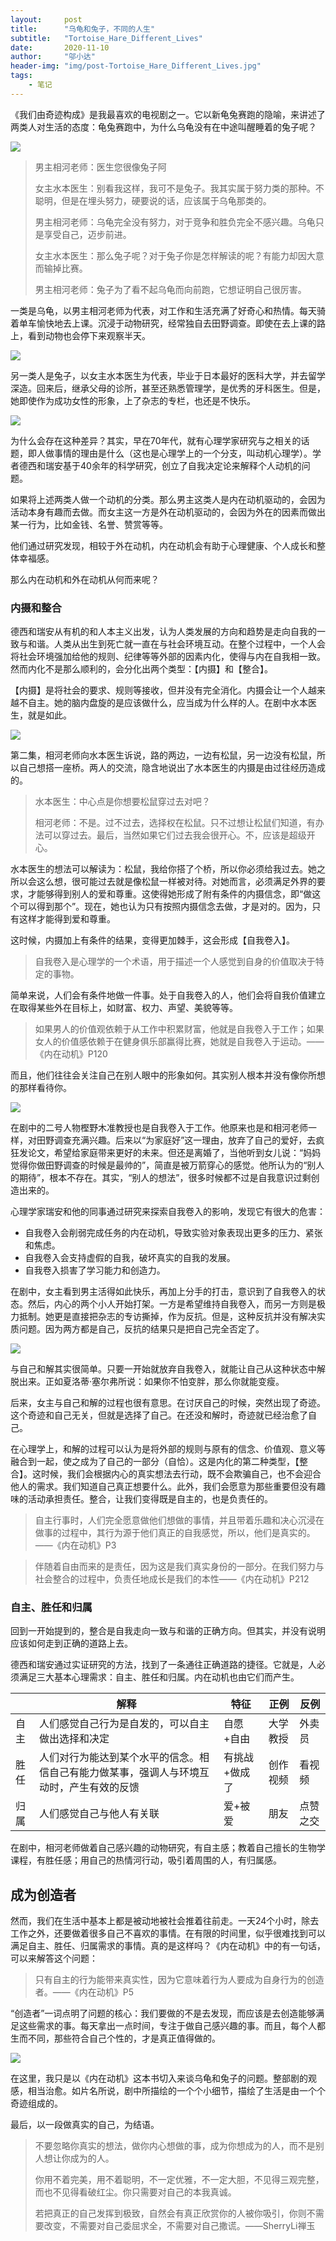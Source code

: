 ```yaml
---
layout:     post
title:      "乌龟和兔子，不同的人生"
subtitle:   "Tortoise_Hare_Different_Lives"
date:       2020-11-10
author:     "邬小达"
header-img: "img/post-Tortoise_Hare_Different_Lives.jpg"
tags:
    - 笔记
---
```


《我们由奇迹构成》是我最喜欢的电视剧之一。它以新龟兔赛跑的隐喻，来讲述了两类人对生活的态度：龟兔赛跑中，为什么乌龟没有在中途叫醒睡着的兔子呢？

![](https://i.loli.net/2020/11/10/uORna1IxdPesbDo.jpg)

> 男主相河老师：医生您很像兔子阿
>
> 女主水本医生：别看我这样，我可不是兔子。我其实属于努力类的那种。不聪明，但是在埋头努力，硬要说的话，应该属于乌龟那类的。
>
> 男主相河老师：乌龟完全没有努力，对于竞争和胜负完全不感兴趣。乌龟只是享受自己，迈步前进。
>
> 女主水本医生：那么兔子呢？对于兔子你是怎样解读的呢？有能力却因大意而输掉比赛。
>
> 男主相河老师：兔子为了看不起乌龟而向前跑，它想证明自己很厉害。
>

一类是乌龟，以男主相河老师为代表，对工作和生活充满了好奇心和热情。每天骑着单车愉快地去上课。沉浸于动物研究，经常独自去田野调查。即使在去上课的路上，看到动物也会停下来观察半天。

![](https://i.loli.net/2020/11/09/delPnZwi6IWH9Mo.png)

另一类人是兔子，以女主水本医生为代表，毕业于日本最好的医科大学，并去留学深造。回来后，继承父母的诊所，甚至还熟悉管理学，是优秀的牙科医生。但是，她即使作为成功女性的形象，上了杂志的专栏，也还是不快乐。

![](https://i.loli.net/2020/11/09/7hLIF8QMxgskomE.png)

为什么会存在这种差异？其实，早在70年代，就有心理学家研究与之相关的话题，即人做事情的理由是什么（这也是心理学上的一个分支，叫动机心理学）。学者德西和瑞安基于40余年的科学研究，创立了自我决定论来解释个人动机的问题。

如果将上述两类人做一个动机的分类。那么男主这类人是内在动机驱动的，会因为活动本身有趣而去做。而女主这一方是外在动机驱动的，会因为外在的因素而做出某一行为，比如金钱、名誉、赞赏等等。

他们通过研究发现，相较于外在动机，内在动机会有助于心理健康、个人成长和整体幸福感。

那么内在动机和外在动机从何而来呢？

### 内摄和整合

德西和瑞安从有机的和人本主义出发，认为人类发展的方向和趋势是走向自我的一致与和谐。人类从出生到死亡就一直在与社会环境互动。在整个过程中，一个人会将社会环境强加给他的规则、纪律等等外部的因素内化，使得与内在自我相一致。然而内化不是那么顺利的，会分化出两个类型：【内摄】和【整合】。

【内摄】是将社会的要求、规则等接收，但并没有完全消化。内摄会让一个人越来越不自主。她的脑内盘旋的是应该做什么，应当成为什么样的人。在剧中水本医生，就是如此。

![](https://i.loli.net/2020/11/10/KsSRZkN3mwhBdQT.jpg)

第二集，相河老师向水本医生诉说，路的两边，一边有松鼠，另一边没有松鼠，所以自己想搭一座桥。两人的交流，隐含地说出了水本医生的内摄是由过往经历造成的。

> 水本医生：中心点是你想要松鼠穿过去对吧？
>
> 相河老师：不是。过不过去，选择权在松鼠。只不过想让松鼠们知道，有办法可以穿过去。最后，当然如果它们过去我会很开心。不，应该是超级开心。

水本医生的想法可以解读为：松鼠，我给你搭了个桥，所以你必须给我过去。她之所以会这么想，很可能过去就是像松鼠一样被对待。对她而言，必须满足外界的要求，才能够得到别人的爱和尊重。这使得她形成了附有条件的内摄信念，即“做这个可以得到那个”。现在，她也认为只有按照内摄信念去做，才是对的。因为，只有这样才能得到爱和尊重。

这时候，内摄加上有条件的结果，变得更加棘手，这会形成【自我卷入】。

> 自我卷入是心理学的一个术语，用于描述一个人感觉到自身的价值取决于特定的事物。

简单来说，人们会有条件地做一件事。处于自我卷入的人，他们会将自我价值建立在取得某些外在目标上，如财富、权力、声望、美貌等等。

> 如果男人的价值观依赖于从工作中积累财富，他就是自我卷入于工作；如果女人的价值感依赖于在健身俱乐部赢得比赛，她就是自我卷入于运动。——《内在动机》P120

而且，他们往往会关注自己在别人眼中的形象如何。其实别人根本并没有像你所想的那样看待你。

![](https://i.loli.net/2020/11/10/BY5COjR8y9P7WnA.jpg)

在剧中的二号人物樫野木准教授也是自我卷入于工作。他原来也是和相河老师一样，对田野调查充满兴趣。后来以“为家庭好”这一理由，放弃了自己的爱好，去疯狂发论文，希望给家庭带来更好的未来。但还是离婚了，当他听到女儿说：“妈妈觉得你做田野调查的时候是最帅的”，简直是被万箭穿心的感觉。他所认为的“别人的期待”，根本不存在。其实，“别人的想法”，很多时候都不过是自我意识过剩创造出来的。

心理学家瑞安和他的同事通过研究来探索自我卷入的影响，发现它有很大的危害：

* 自我卷入会削弱完成任务的内在动机，导致实验对象表现出更多的压力、紧张和焦虑。
* 自我卷入会支持虚假的自我，破坏真实的自我的发展。
* 自我卷入损害了学习能力和创造力。

在剧中，女主看到男主活得如此快乐，再加上分手的打击，意识到了自我卷入的状态。然后，内心的两个小人开始打架。一方是希望维持自我卷入，而另一方则是极力抵制。她更是直接把杂志的专访撕掉，作为反抗。但是，这种反抗并没有解决实质问题。因为两方都是自己，反抗的结果只是把自己完全否定了。

![](https://i.loli.net/2020/11/10/SdXFGakvwxC8Oi2.jpg)

与自己和解其实很简单。只要一开始就放弃自我卷入，就能让自己从这种状态中解脱出来。正如夏洛蒂·塞尔弗所说：如果你不怕变胖，那么你就能变瘦。

后来，女主与自己和解的过程也很有意思。在讨厌自己的时候，突然出现了奇迹。这个奇迹和自己无关，但就是选择了自己。在还没和解时，奇迹就已经治愈了自己。

在心理学上，和解的过程可以认为是将外部的规则与原有的信念、价值观、意义等融合到一起，使之成为了自己的一部分（自恰）。这是内化的第二种类型，【整合】。这时候，我们会根据内心的真实想法去行动，既不会欺骗自己，也不会迎合他人的需求。我们知道自己真正想要什么。此外，我们会愿意为那些重要但没有趣味的活动承担责任。整合，让我们变得既是自主的，也是负责任的。



> 自主行事时，人们完全愿意做他们想做的事情，并且带着乐趣和决心沉浸在做事的过程中，其行为源于他们真正的自我感觉，所以，他们是真实的。——《内在动机》P3

> 伴随着自由而来的是责任，因为这是我们真实身份的一部分。在我们努力与社会整合的过程中，负责任地成长是我们的本性——《内在动机》P212

### 自主、胜任和归属

回到一开始提到的，整合是自我走向一致与和谐的正确方向。但其实，并没有说明应该如何走到正确的道路上去。

德西和瑞安通过实证研究的方法，找到了一条通往正确道路的捷径。它就是，人必须满足三大基本心理需求：自主、胜任和归属。内在动机也由它们而产生。

|      | 解释                                                         | 特征          | 正例     | 反例     |
| ---- | ------------------------------------------------------------ | ------------- | -------- | -------- |
| 自主 | 人们感觉自己行为是自发的，可以自主做出选择和决定             | 自愿+自由     | 大学教授 | 外卖员   |
| 胜任 | 人们对行为能达到某个水平的信念。相信自己有能力做某事，强调人与环境互动时，产生有效的反馈 | 有挑战+做成了 | 创作视频 | 看视频   |
| 归属 | 人们感觉自己与他人有关联                                     | 爱+被爱       | 朋友     | 点赞之交 |

在剧中，相河老师做着自己感兴趣的动物研究，有自主感；教着自己擅长的生物学课程，有胜任感；用自己的热情河行动，吸引着周围的人，有归属感。

## 成为创造者

然而，我们在生活中基本上都是被动地被社会推着往前走。一天24个小时，除去工作之外，还要做着很多自己不喜欢的事情。在有限的时间里，似乎很难找到可以满足自主、胜任、归属需求的事情。真的是这样吗？《内在动机》中的有一句话，可以来解答这个问题：

> 只有自主的行为能带来真实性，因为它意味着行为人要成为自身行为的创造者。——《内在动机》P5

“创造者”一词点明了问题的核心：我们要做的不是去发现，而应该是去创造能够满足这些需求的事。每天拿出一点时间，专注于做自己感兴趣的事。而且，每个人都生而不同，那些符合自己个性的，才是真正值得做的。

![](https://i.loli.net/2020/11/10/aCzpwgZKeLY9FEs.jpg)

在这里，我只是以《内在动机》这本书切入来谈乌龟和兔子的问题。整部剧的观感，相当治愈。如片名所说，剧中所描绘的一个个小细节，描绘了生活是由一个个奇迹组成的。

最后，以一段做真实的自己，为结语。

> 不要忽略你真实的想法，做你内心想做的事，成为你想成为的人，而不是别人想让你成为的人。
>
> 你用不着完美，用不着聪明，不一定优雅，不一定大胆，不见得三观完整，而也不见得看破红尘。你只需要对自己的本我真诚。
>
> 若把真正的自己发挥到极致，自然会有真正欣赏你的人被你吸引，你则不需要改变，不需要对自己委屈求全，不需要对自己撒谎。——SherryLi禅玉


